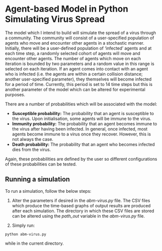 # Agent-based Model in Python Simulating Virus Spread

The model which I intend to build will simulate the spread of a virus through a community. The community will consist of a user-specified population of agents who move and
encounter other agents in a stochastic manner. Initially, there will be a user-defined population of ‘infected’ agents and at each time step, a randomly selected cohort of agents
will move and encounter other agents. The number of agents which move on each iteration is bounded by two parameters and a random value in this range is selected on each iteration. If an agent comes into contact with an agent who is infected (i.e. the agents are within a certain collision distance; another user-specified parameter), they themselves will
become infected for a period of time. Currently, this period is set to 14 time steps but this is
another parameter of the model which can be altered for experimental purposes.

There are a number of probabilities which will be associated with the model:
- **Susceptible probability:** The probability that an agent is susceptible to the virus. Upon initialisation, some agents will be immune to the virus.
- **Immunity probability:** The probability that an agent becomes immune to the virus after having been infected. In general, once infected, most agents become immune
to a virus once they recover. However, this is not always the case.
- **Death probability:** The probability that an agent who becomes infected dies from the virus.

Again, these probabilities are defined by the user so different configurations of these
probabilities can be tested.

## Running a simulation

To run a simulation, follow the below steps:

1. Alter the parameters if desired in the *abm-virus.py* file. The CSV files which produce the time-based graphs of output results are produced after each simulation. The directory in which these CSV files are stored can be altered using the *path_out* variable in the *abm-virus.py* file.

2. Simply run:
```
python abm-virus.py
```
while in the current directory.
